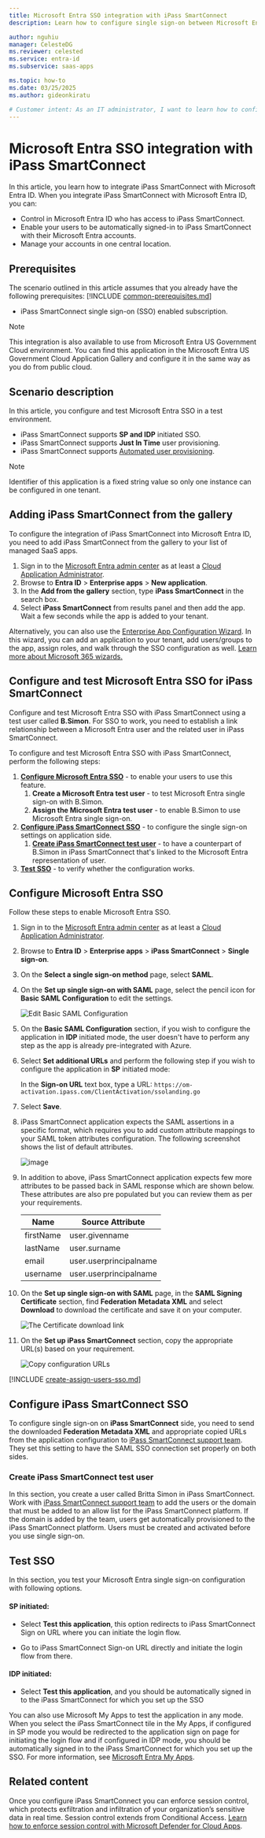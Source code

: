 ```yaml
---
title: Microsoft Entra SSO integration with iPass SmartConnect
description: Learn how to configure single sign-on between Microsoft Entra ID and iPass SmartConnect.

author: nguhiu
manager: CelesteDG
ms.reviewer: celested
ms.service: entra-id
ms.subservice: saas-apps

ms.topic: how-to
ms.date: 03/25/2025
ms.author: gideonkiratu

# Customer intent: As an IT administrator, I want to learn how to configure single sign-on between Microsoft Entra ID and iPass SmartConnect so that I can control who has access to iPass SmartConnect, enable automatic sign-in with Microsoft Entra accounts, and manage my accounts in one central location.
---
```


# Microsoft Entra SSO integration with iPass SmartConnect

In this article,  you learn how to integrate iPass SmartConnect with Microsoft Entra ID. When you integrate iPass SmartConnect with Microsoft Entra ID, you can:

* Control in Microsoft Entra ID who has access to iPass SmartConnect.
* Enable your users to be automatically signed-in to iPass SmartConnect with their Microsoft Entra accounts.
* Manage your accounts in one central location.

## Prerequisites
The scenario outlined in this article assumes that you already have the following prerequisites:
[!INCLUDE [common-prerequisites.md](~/identity/saas-apps/includes/common-prerequisites.md)]
* iPass SmartConnect single sign-on (SSO) enabled subscription.

> [!NOTE]
> This integration is also available to use from Microsoft Entra US Government Cloud environment. You can find this application in the Microsoft Entra US Government Cloud Application Gallery and configure it in the same way as you do from public cloud.

## Scenario description

In this article,  you configure and test Microsoft Entra SSO in a test environment.

* iPass SmartConnect supports **SP and IDP** initiated SSO.
* iPass SmartConnect supports **Just In Time** user provisioning.
* iPass SmartConnect supports [Automated user provisioning](ipass-smartconnect-provisioning-tutorial.md).


> [!NOTE]
> Identifier of this application is a fixed string value so only one instance can be configured in one tenant.

## Adding iPass SmartConnect from the gallery

To configure the integration of iPass SmartConnect into Microsoft Entra ID, you need to add iPass SmartConnect from the gallery to your list of managed SaaS apps.

1. Sign in to the [Microsoft Entra admin center](https://entra.microsoft.com) as at least a [Cloud Application Administrator](~/identity/role-based-access-control/permissions-reference.md#cloud-application-administrator).
1. Browse to **Entra ID** > **Enterprise apps** > **New application**.
1. In the **Add from the gallery** section, type **iPass SmartConnect** in the search box.
1. Select **iPass SmartConnect** from results panel and then add the app. Wait a few seconds while the app is added to your tenant.

 Alternatively, you can also use the [Enterprise App Configuration Wizard](https://portal.office.com/AdminPortal/home?Q=Docs#/azureadappintegration). In this wizard, you can add an application to your tenant, add users/groups to the app, assign roles, and walk through the SSO configuration as well. [Learn more about Microsoft 365 wizards.](/microsoft-365/admin/misc/azure-ad-setup-guides)

<a name='configure-and-test-azure-ad-sso-for-ipass-smartconnect'></a>

## Configure and test Microsoft Entra SSO for iPass SmartConnect

Configure and test Microsoft Entra SSO with iPass SmartConnect using a test user called **B.Simon**. For SSO to work, you need to establish a link relationship between a Microsoft Entra user and the related user in iPass SmartConnect.

To configure and test Microsoft Entra SSO with iPass SmartConnect, perform the following steps:

1. **[Configure Microsoft Entra SSO](#configure-azure-ad-sso)** - to enable your users to use this feature.
    1. **Create a Microsoft Entra test user** - to test Microsoft Entra single sign-on with B.Simon.
    1. **Assign the Microsoft Entra test user** - to enable B.Simon to use Microsoft Entra single sign-on.
1. **[Configure iPass SmartConnect SSO](#configure-ipass-smartconnect-sso)** - to configure the single sign-on settings on application side.
    1. **[Create iPass SmartConnect test user](#create-ipass-smartconnect-test-user)** - to have a counterpart of B.Simon in iPass SmartConnect that's linked to the Microsoft Entra representation of user.
1. **[Test SSO](#test-sso)** - to verify whether the configuration works.

<a name='configure-azure-ad-sso'></a>

## Configure Microsoft Entra SSO

Follow these steps to enable Microsoft Entra SSO.

1. Sign in to the [Microsoft Entra admin center](https://entra.microsoft.com) as at least a [Cloud Application Administrator](~/identity/role-based-access-control/permissions-reference.md#cloud-application-administrator).
1. Browse to **Entra ID** > **Enterprise apps** > **iPass SmartConnect** > **Single sign-on**.
1. On the **Select a single sign-on method** page, select **SAML**.
1. On the **Set up single sign-on with SAML** page, select the pencil icon for **Basic SAML Configuration** to edit the settings.

   ![Edit Basic SAML Configuration](common/edit-urls.png)

1. On the **Basic SAML Configuration** section, if you wish to configure the application in **IDP** initiated mode, the user doesn't have to perform any step as the app is already pre-integrated with Azure.

1. Select **Set additional URLs** and perform the following step if you wish to configure the application in **SP** initiated mode:

    In the **Sign-on URL** text box, type a URL:
    `https://om-activation.ipass.com/ClientActivation/ssolanding.go`

1. Select **Save**.

1. iPass SmartConnect application expects the SAML assertions in a specific format, which requires you to add custom attribute mappings to your SAML token attributes configuration. The following screenshot shows the list of default attributes.

	![image](common/default-attributes.png)

1. In addition to above, iPass SmartConnect application expects few more attributes to be passed back in SAML response which are shown below. These attributes are also pre populated but you can review them as per your requirements.

	| Name |  Source Attribute|
	| ---------------| ----------|
	| firstName | user.givenname |
	| lastName | user.surname |
	| email | user.userprincipalname |
	| username | user.userprincipalname |

1. On the **Set up single sign-on with SAML** page, in the **SAML Signing Certificate** section,  find **Federation Metadata XML** and select **Download** to download the certificate and save it on your computer.

	![The Certificate download link](common/metadataxml.png)

1. On the **Set up iPass SmartConnect** section, copy the appropriate URL(s) based on your requirement.

	![Copy configuration URLs](common/copy-configuration-urls.png)

<a name='create-an-azure-ad-test-user'></a>

[!INCLUDE [create-assign-users-sso.md](~/identity/saas-apps/includes/create-assign-users-sso.md)]

## Configure iPass SmartConnect SSO

To configure single sign-on on **iPass SmartConnect** side, you need to send the downloaded **Federation Metadata XML** and appropriate copied URLs from the application configuration to [iPass SmartConnect support team](mailto:help@ipass.com). They set this setting to have the SAML SSO connection set properly on both sides.

### Create iPass SmartConnect test user

In this section, you create a user called Britta Simon in iPass SmartConnect. Work with [iPass SmartConnect support team](mailto:help@ipass.com) to add the users or the domain that must be added to an allow list for the iPass SmartConnect platform. If the domain is added by the team, users get automatically provisioned to the iPass SmartConnect platform. Users must be created and activated before you use single sign-on.

## Test SSO

In this section, you test your Microsoft Entra single sign-on configuration with following options.

#### SP initiated:

* Select **Test this application**, this option redirects to iPass SmartConnect Sign on URL where you can initiate the login flow.

* Go to iPass SmartConnect Sign-on URL directly and initiate the login flow from there.

#### IDP initiated:

* Select **Test this application**, and you should be automatically signed in to the iPass SmartConnect for which you set up the SSO

You can also use Microsoft My Apps to test the application in any mode. When you select the iPass SmartConnect tile in the My Apps, if configured in SP mode you would be redirected to the application sign on page for initiating the login flow and if configured in IDP mode, you should be automatically signed in to the iPass SmartConnect for which you set up the SSO. For more information, see [Microsoft Entra My Apps](/azure/active-directory/manage-apps/end-user-experiences#azure-ad-my-apps).

## Related content

Once you configure iPass SmartConnect you can enforce session control, which protects exfiltration and infiltration of your organization’s sensitive data in real time. Session control extends from Conditional Access. [Learn how to enforce session control with Microsoft Defender for Cloud Apps](/cloud-app-security/proxy-deployment-any-app).
